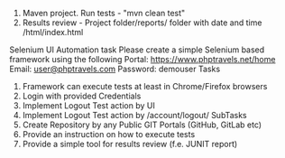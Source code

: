 1) Maven project. Run tests - "mvn clean test"
2) Results review - Project folder/reports/ folder with date and time /html/index.html

Selenium UI Automation task
Please create a simple Selenium based framework using the following Portal:
https://www.phptravels.net/home
Email:​ user@phptravels.com
Password:​ demouser
Tasks
1. Framework can execute tests at least in Chrome/Firefox browsers
2. Login with provided Credentials
3. Implement Logout Test action by UI
4. Implement Logout Test action by /account/logout/
SubTasks
1. Create Repository by any Public GIT Portals (GitHub, GitLab etc)
2. Provide an instruction on how to execute tests
3. Provide a simple tool for results review (f.e. JUNIT report)
